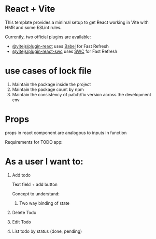 # React + Vite

This template provides a minimal setup to get React working in Vite with HMR and some ESLint rules.

Currently, two official plugins are available:

- [@vitejs/plugin-react](https://github.com/vitejs/vite-plugin-react/blob/main/packages/plugin-react/README.md) uses [Babel](https://babeljs.io/) for Fast Refresh
- [@vitejs/plugin-react-swc](https://github.com/vitejs/vite-plugin-react-swc) uses [SWC](https://swc.rs/) for Fast Refresh

# use cases of lock file

1. Maintain the package inside the project
2. Maintain the package count by npm
3. Maintain the consistency of patch/fix version across the development env

# Props

props in react component are analogous to inputs in function

Requirements for TODO app:

# As a user I want to:

1. Add todo

   Text field + add button

   Concept to understand:

   1. Two way binding of state

2. Delete Todo

3. Edit Todo
4. List todo by status (done, pending)
